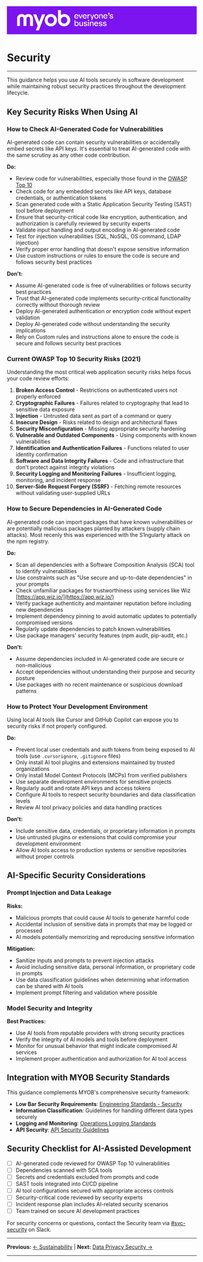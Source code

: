 ![MYOB Banner](../../assets/images/myob-banner.png)
---


# Security

---

This guidance helps you use AI tools securely in software development while maintaining robust security practices throughout the development lifecycle.

## Key Security Risks When Using AI

### How to Check AI-Generated Code for Vulnerabilities

AI-generated code can contain security vulnerabilities or accidentally embed secrets like API keys. It's essential to treat AI-generated code with the same scrutiny as any other code contribution.

**Do:**
- Review code for vulnerabilities, especially those found in the [OWASP Top 10](https://owasp.org/Top10/)
- Check code for any embedded secrets like API keys, database credentials, or authentication tokens
- Scan generated code with a Static Application Security Testing (SAST) tool before deployment
- Ensure that security-critical code like encryption, authentication, and authorization is carefully reviewed by security experts
- Validate input handling and output encoding in AI-generated code
- Test for injection vulnerabilities (SQL, NoSQL, OS command, LDAP injection)
- Verify proper error handling that doesn't expose sensitive information
- Use custom instructions or rules to ensure the code is secure and follows security best practices

**Don't:**
- Assume AI-generated code is free of vulnerabilities or follows security best practices
- Trust that AI-generated code implements security-critical functionality correctly without thorough review
- Deploy AI-generated authentication or encryption code without expert validation
- Deploy AI-generated code without understanding the security implications
- Rely on Custom rules and instructions alone to ensure the code is secure and follows security best practices

### Current OWASP Top 10 Security Risks (2021)

Understanding the most critical web application security risks helps focus your code review efforts:

1. **Broken Access Control** - Restrictions on authenticated users not properly enforced
2. **Cryptographic Failures** - Failures related to cryptography that lead to sensitive data exposure
3. **Injection** - Untrusted data sent as part of a command or query
4. **Insecure Design** - Risks related to design and architectural flaws
5. **Security Misconfiguration** - Missing appropriate security hardening
6. **Vulnerable and Outdated Components** - Using components with known vulnerabilities
7. **Identification and Authentication Failures** - Functions related to user identity confirmation
8. **Software and Data Integrity Failures** - Code and infrastructure that don't protect against integrity violations
9. **Security Logging and Monitoring Failures** - Insufficient logging, monitoring, and incident response
10. **Server-Side Request Forgery (SSRF)** - Fetching remote resources without validating user-supplied URLs

### How to Secure Dependencies in AI-Generated Code

AI-generated code can import packages that have known vulnerabilities or are potentially malicious packages planted by attackers (supply chain attacks). Most recenly this was experienced with the S1ngularty attack on the npm registry.

**Do:**
- Scan all dependencies with a Software Composition Analysis (SCA) tool to identify vulnerabilities
- Use constraints such as "Use secure and up-to-date dependencies" in your prompts
- Check unfamiliar packages for trustworthiness using services like Wiz [https://app.wiz.io/](https://app.wiz.io/)
- Verify package authenticity and maintainer reputation before including new dependencies
- Implement dependency pinning to avoid automatic updates to potentially compromised versions
- Regularly update dependencies to patch known vulnerabilities
- Use package managers' security features (npm audit, pip-audit, etc.)

**Don't:**
- Assume dependencies included in AI-generated code are secure or non-malicious
- Accept dependencies without understanding their purpose and security posture
- Use packages with no recent maintenance or suspicious download patterns

### How to Protect Your Development Environment

Using local AI tools like Cursor and GitHub Copilot can expose you to security risks if not properly configured.

**Do:**
- Prevent local user credentials and auth tokens from being exposed to AI tools (use `.cursorignore`, `.gitignore` files)
- Only install AI tool plugins and extensions maintained by trusted organizations
- Only install Model Context Protocols (MCPs) from verified publishers
- Use separate development environments for sensitive projects
- Regularly audit and rotate API keys and access tokens
- Configure AI tools to respect security boundaries and data classification levels
- Review AI tool privacy policies and data handling practices

**Don't:**
- Include sensitive data, credentials, or proprietary information in prompts
- Use untrusted plugins or extensions that could compromise your development environment
- Allow AI tools access to production systems or sensitive repositories without proper controls

## AI-Specific Security Considerations

### Prompt Injection and Data Leakage

**Risks:**
- Malicious prompts that could cause AI tools to generate harmful code
- Accidental inclusion of sensitive data in prompts that may be logged or processed
- AI models potentially memorizing and reproducing sensitive information

**Mitigation:**
- Sanitize inputs and prompts to prevent injection attacks
- Avoid including sensitive data, personal information, or proprietary code in prompts
- Use data classification guidelines when determining what information can be shared with AI tools
- Implement prompt filtering and validation where possible

### Model Security and Integrity

**Best Practices:**
- Use AI tools from reputable providers with strong security practices
- Verify the integrity of AI models and tools before deployment
- Monitor for unusual behavior that might indicate compromised AI services
- Implement proper authentication and authorization for AI tool access

## Integration with MYOB Security Standards

This guidance complements MYOB's comprehensive security framework:

- **Low Bar Security Requirements**: [Engineering Standards - Security](../standards/security.md)
- **Information Classification**: Guidelines for handling different data types securely
- **Logging and Monitoring**: [Operations Logging Standards](../operations/logging.md)
- **API Security**: [API Security Guidelines](../apis/api-security/README.md)

## Security Checklist for AI-Assisted Development

- [ ] AI-generated code reviewed for OWASP Top 10 vulnerabilities
- [ ] Dependencies scanned with SCA tools
- [ ] Secrets and credentials excluded from prompts and code
- [ ] SAST tools integrated into CI/CD pipeline
- [ ] AI tool configurations secured with appropriate access controls
- [ ] Security-critical code reviewed by security experts
- [ ] Incident response plan includes AI-related security scenarios
- [ ] Team trained on secure AI development practices

For security concerns or questions, contact the Security team via [#svc-security](https://myob.slack.com/messages/CANT8SKFY) on Slack.

---

**Previous:** [← Sustainability](sustainability.md) | **Next:** [Data Privacy Security →](data-privacy-security.md)

---

